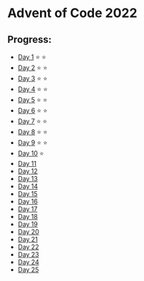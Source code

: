 # Advent of Code 2022

## Progress:

- [Day 1](https://github.com/ankjevel/adventofcode/tree/2022/day_01) ⭐️ ⭐️
- [Day 2](https://github.com/ankjevel/adventofcode/tree/2022/day_02) ⭐️ ⭐️
- [Day 3](https://github.com/ankjevel/adventofcode/tree/2022/day_03) ⭐️ ⭐️
- [Day 4](https://github.com/ankjevel/adventofcode/tree/2022/day_04) ⭐️ ⭐️
- [Day 5](https://github.com/ankjevel/adventofcode/tree/2022/day_05) ⭐️ ⭐️
- [Day 6](https://github.com/ankjevel/adventofcode/tree/2022/day_06) ⭐️ ⭐️
- [Day 7](https://github.com/ankjevel/adventofcode/tree/2022/day_07) ⭐️ ⭐️
- [Day 8](https://github.com/ankjevel/adventofcode/tree/2022/day_08) ⭐️ ⭐️
- [Day 9](https://github.com/ankjevel/adventofcode/tree/2022/day_09) ⭐️ ⭐️
- [Day 10](https://github.com/ankjevel/adventofcode/tree/2022/day_10) ⭐️
- [Day 11](#)
- [Day 12](#)
- [Day 13](#)
- [Day 14](#)
- [Day 15](#)
- [Day 16](#)
- [Day 17](#)
- [Day 18](#)
- [Day 19](#)
- [Day 20](#)
- [Day 21](#)
- [Day 22](#)
- [Day 23](#)
- [Day 24](#)
- [Day 25](#)
